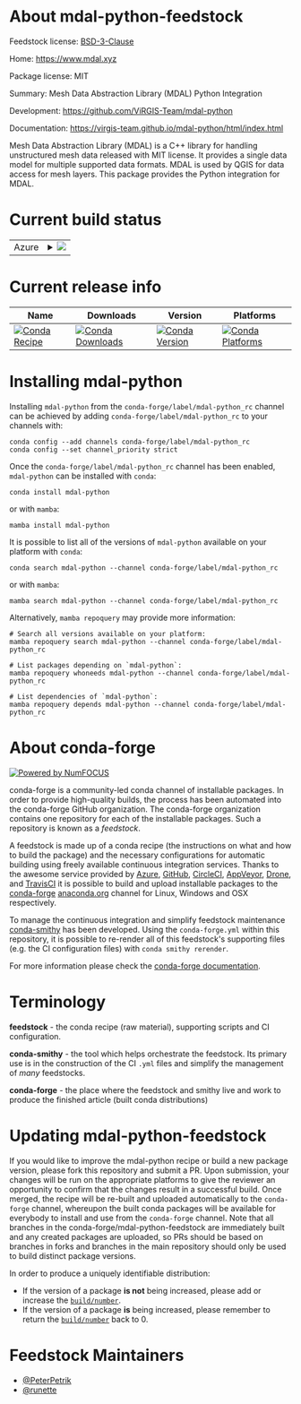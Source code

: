 About mdal-python-feedstock
===========================

Feedstock license: [BSD-3-Clause](https://github.com/conda-forge/mdal-python-feedstock/blob/main/LICENSE.txt)

Home: https://www.mdal.xyz

Package license: MIT

Summary: Mesh Data Abstraction Library (MDAL) Python Integration

Development: https://github.com/ViRGIS-Team/mdal-python

Documentation: https://virgis-team.github.io/mdal-python/html/index.html

Mesh Data Abstraction Library (MDAL) is a C++ library for handling
unstructured mesh data released with MIT license. It provides a single
data model for multiple supported data formats. MDAL is used by QGIS
for data access for mesh layers. This package provides the Python
integration for MDAL.


Current build status
====================


<table>
    
  <tr>
    <td>Azure</td>
    <td>
      <details>
        <summary>
          <a href="https://dev.azure.com/conda-forge/feedstock-builds/_build/latest?definitionId=12902&branchName=main">
            <img src="https://dev.azure.com/conda-forge/feedstock-builds/_apis/build/status/mdal-python-feedstock?branchName=main">
          </a>
        </summary>
        <table>
          <thead><tr><th>Variant</th><th>Status</th></tr></thead>
          <tbody><tr>
              <td>linux_64_numpy1.22python3.10.____cpython</td>
              <td>
                <a href="https://dev.azure.com/conda-forge/feedstock-builds/_build/latest?definitionId=12902&branchName=main">
                  <img src="https://dev.azure.com/conda-forge/feedstock-builds/_apis/build/status/mdal-python-feedstock?branchName=main&jobName=linux&configuration=linux%20linux_64_numpy1.22python3.10.____cpython" alt="variant">
                </a>
              </td>
            </tr><tr>
              <td>linux_64_numpy1.22python3.8.____cpython</td>
              <td>
                <a href="https://dev.azure.com/conda-forge/feedstock-builds/_build/latest?definitionId=12902&branchName=main">
                  <img src="https://dev.azure.com/conda-forge/feedstock-builds/_apis/build/status/mdal-python-feedstock?branchName=main&jobName=linux&configuration=linux%20linux_64_numpy1.22python3.8.____cpython" alt="variant">
                </a>
              </td>
            </tr><tr>
              <td>linux_64_numpy1.22python3.9.____cpython</td>
              <td>
                <a href="https://dev.azure.com/conda-forge/feedstock-builds/_build/latest?definitionId=12902&branchName=main">
                  <img src="https://dev.azure.com/conda-forge/feedstock-builds/_apis/build/status/mdal-python-feedstock?branchName=main&jobName=linux&configuration=linux%20linux_64_numpy1.22python3.9.____cpython" alt="variant">
                </a>
              </td>
            </tr><tr>
              <td>linux_64_numpy1.23python3.11.____cpython</td>
              <td>
                <a href="https://dev.azure.com/conda-forge/feedstock-builds/_build/latest?definitionId=12902&branchName=main">
                  <img src="https://dev.azure.com/conda-forge/feedstock-builds/_apis/build/status/mdal-python-feedstock?branchName=main&jobName=linux&configuration=linux%20linux_64_numpy1.23python3.11.____cpython" alt="variant">
                </a>
              </td>
            </tr><tr>
              <td>linux_64_numpy1.26python3.12.____cpython</td>
              <td>
                <a href="https://dev.azure.com/conda-forge/feedstock-builds/_build/latest?definitionId=12902&branchName=main">
                  <img src="https://dev.azure.com/conda-forge/feedstock-builds/_apis/build/status/mdal-python-feedstock?branchName=main&jobName=linux&configuration=linux%20linux_64_numpy1.26python3.12.____cpython" alt="variant">
                </a>
              </td>
            </tr><tr>
              <td>osx_64_numpy1.22python3.10.____cpython</td>
              <td>
                <a href="https://dev.azure.com/conda-forge/feedstock-builds/_build/latest?definitionId=12902&branchName=main">
                  <img src="https://dev.azure.com/conda-forge/feedstock-builds/_apis/build/status/mdal-python-feedstock?branchName=main&jobName=osx&configuration=osx%20osx_64_numpy1.22python3.10.____cpython" alt="variant">
                </a>
              </td>
            </tr><tr>
              <td>osx_64_numpy1.22python3.8.____cpython</td>
              <td>
                <a href="https://dev.azure.com/conda-forge/feedstock-builds/_build/latest?definitionId=12902&branchName=main">
                  <img src="https://dev.azure.com/conda-forge/feedstock-builds/_apis/build/status/mdal-python-feedstock?branchName=main&jobName=osx&configuration=osx%20osx_64_numpy1.22python3.8.____cpython" alt="variant">
                </a>
              </td>
            </tr><tr>
              <td>osx_64_numpy1.22python3.9.____cpython</td>
              <td>
                <a href="https://dev.azure.com/conda-forge/feedstock-builds/_build/latest?definitionId=12902&branchName=main">
                  <img src="https://dev.azure.com/conda-forge/feedstock-builds/_apis/build/status/mdal-python-feedstock?branchName=main&jobName=osx&configuration=osx%20osx_64_numpy1.22python3.9.____cpython" alt="variant">
                </a>
              </td>
            </tr><tr>
              <td>osx_64_numpy1.23python3.11.____cpython</td>
              <td>
                <a href="https://dev.azure.com/conda-forge/feedstock-builds/_build/latest?definitionId=12902&branchName=main">
                  <img src="https://dev.azure.com/conda-forge/feedstock-builds/_apis/build/status/mdal-python-feedstock?branchName=main&jobName=osx&configuration=osx%20osx_64_numpy1.23python3.11.____cpython" alt="variant">
                </a>
              </td>
            </tr><tr>
              <td>osx_64_numpy1.26python3.12.____cpython</td>
              <td>
                <a href="https://dev.azure.com/conda-forge/feedstock-builds/_build/latest?definitionId=12902&branchName=main">
                  <img src="https://dev.azure.com/conda-forge/feedstock-builds/_apis/build/status/mdal-python-feedstock?branchName=main&jobName=osx&configuration=osx%20osx_64_numpy1.26python3.12.____cpython" alt="variant">
                </a>
              </td>
            </tr><tr>
              <td>win_64_numpy1.22python3.10.____cpython</td>
              <td>
                <a href="https://dev.azure.com/conda-forge/feedstock-builds/_build/latest?definitionId=12902&branchName=main">
                  <img src="https://dev.azure.com/conda-forge/feedstock-builds/_apis/build/status/mdal-python-feedstock?branchName=main&jobName=win&configuration=win%20win_64_numpy1.22python3.10.____cpython" alt="variant">
                </a>
              </td>
            </tr><tr>
              <td>win_64_numpy1.22python3.8.____cpython</td>
              <td>
                <a href="https://dev.azure.com/conda-forge/feedstock-builds/_build/latest?definitionId=12902&branchName=main">
                  <img src="https://dev.azure.com/conda-forge/feedstock-builds/_apis/build/status/mdal-python-feedstock?branchName=main&jobName=win&configuration=win%20win_64_numpy1.22python3.8.____cpython" alt="variant">
                </a>
              </td>
            </tr><tr>
              <td>win_64_numpy1.22python3.9.____cpython</td>
              <td>
                <a href="https://dev.azure.com/conda-forge/feedstock-builds/_build/latest?definitionId=12902&branchName=main">
                  <img src="https://dev.azure.com/conda-forge/feedstock-builds/_apis/build/status/mdal-python-feedstock?branchName=main&jobName=win&configuration=win%20win_64_numpy1.22python3.9.____cpython" alt="variant">
                </a>
              </td>
            </tr><tr>
              <td>win_64_numpy1.23python3.11.____cpython</td>
              <td>
                <a href="https://dev.azure.com/conda-forge/feedstock-builds/_build/latest?definitionId=12902&branchName=main">
                  <img src="https://dev.azure.com/conda-forge/feedstock-builds/_apis/build/status/mdal-python-feedstock?branchName=main&jobName=win&configuration=win%20win_64_numpy1.23python3.11.____cpython" alt="variant">
                </a>
              </td>
            </tr><tr>
              <td>win_64_numpy1.26python3.12.____cpython</td>
              <td>
                <a href="https://dev.azure.com/conda-forge/feedstock-builds/_build/latest?definitionId=12902&branchName=main">
                  <img src="https://dev.azure.com/conda-forge/feedstock-builds/_apis/build/status/mdal-python-feedstock?branchName=main&jobName=win&configuration=win%20win_64_numpy1.26python3.12.____cpython" alt="variant">
                </a>
              </td>
            </tr>
          </tbody>
        </table>
      </details>
    </td>
  </tr>
</table>

Current release info
====================

| Name | Downloads | Version | Platforms |
| --- | --- | --- | --- |
| [![Conda Recipe](https://img.shields.io/badge/recipe-mdal--python-green.svg)](https://anaconda.org/conda-forge/mdal-python) | [![Conda Downloads](https://img.shields.io/conda/dn/conda-forge/mdal-python.svg)](https://anaconda.org/conda-forge/mdal-python) | [![Conda Version](https://img.shields.io/conda/vn/conda-forge/mdal-python.svg)](https://anaconda.org/conda-forge/mdal-python) | [![Conda Platforms](https://img.shields.io/conda/pn/conda-forge/mdal-python.svg)](https://anaconda.org/conda-forge/mdal-python) |

Installing mdal-python
======================

Installing `mdal-python` from the `conda-forge/label/mdal-python_rc` channel can be achieved by adding `conda-forge/label/mdal-python_rc` to your channels with:

```
conda config --add channels conda-forge/label/mdal-python_rc
conda config --set channel_priority strict
```

Once the `conda-forge/label/mdal-python_rc` channel has been enabled, `mdal-python` can be installed with `conda`:

```
conda install mdal-python
```

or with `mamba`:

```
mamba install mdal-python
```

It is possible to list all of the versions of `mdal-python` available on your platform with `conda`:

```
conda search mdal-python --channel conda-forge/label/mdal-python_rc
```

or with `mamba`:

```
mamba search mdal-python --channel conda-forge/label/mdal-python_rc
```

Alternatively, `mamba repoquery` may provide more information:

```
# Search all versions available on your platform:
mamba repoquery search mdal-python --channel conda-forge/label/mdal-python_rc

# List packages depending on `mdal-python`:
mamba repoquery whoneeds mdal-python --channel conda-forge/label/mdal-python_rc

# List dependencies of `mdal-python`:
mamba repoquery depends mdal-python --channel conda-forge/label/mdal-python_rc
```


About conda-forge
=================

[![Powered by
NumFOCUS](https://img.shields.io/badge/powered%20by-NumFOCUS-orange.svg?style=flat&colorA=E1523D&colorB=007D8A)](https://numfocus.org)

conda-forge is a community-led conda channel of installable packages.
In order to provide high-quality builds, the process has been automated into the
conda-forge GitHub organization. The conda-forge organization contains one repository
for each of the installable packages. Such a repository is known as a *feedstock*.

A feedstock is made up of a conda recipe (the instructions on what and how to build
the package) and the necessary configurations for automatic building using freely
available continuous integration services. Thanks to the awesome service provided by
[Azure](https://azure.microsoft.com/en-us/services/devops/), [GitHub](https://github.com/),
[CircleCI](https://circleci.com/), [AppVeyor](https://www.appveyor.com/),
[Drone](https://cloud.drone.io/welcome), and [TravisCI](https://travis-ci.com/)
it is possible to build and upload installable packages to the
[conda-forge](https://anaconda.org/conda-forge) [anaconda.org](https://anaconda.org/)
channel for Linux, Windows and OSX respectively.

To manage the continuous integration and simplify feedstock maintenance
[conda-smithy](https://github.com/conda-forge/conda-smithy) has been developed.
Using the ``conda-forge.yml`` within this repository, it is possible to re-render all of
this feedstock's supporting files (e.g. the CI configuration files) with ``conda smithy rerender``.

For more information please check the [conda-forge documentation](https://conda-forge.org/docs/).

Terminology
===========

**feedstock** - the conda recipe (raw material), supporting scripts and CI configuration.

**conda-smithy** - the tool which helps orchestrate the feedstock.
                   Its primary use is in the construction of the CI ``.yml`` files
                   and simplify the management of *many* feedstocks.

**conda-forge** - the place where the feedstock and smithy live and work to
                  produce the finished article (built conda distributions)


Updating mdal-python-feedstock
==============================

If you would like to improve the mdal-python recipe or build a new
package version, please fork this repository and submit a PR. Upon submission,
your changes will be run on the appropriate platforms to give the reviewer an
opportunity to confirm that the changes result in a successful build. Once
merged, the recipe will be re-built and uploaded automatically to the
`conda-forge` channel, whereupon the built conda packages will be available for
everybody to install and use from the `conda-forge` channel.
Note that all branches in the conda-forge/mdal-python-feedstock are
immediately built and any created packages are uploaded, so PRs should be based
on branches in forks and branches in the main repository should only be used to
build distinct package versions.

In order to produce a uniquely identifiable distribution:
 * If the version of a package **is not** being increased, please add or increase
   the [``build/number``](https://docs.conda.io/projects/conda-build/en/latest/resources/define-metadata.html#build-number-and-string).
 * If the version of a package **is** being increased, please remember to return
   the [``build/number``](https://docs.conda.io/projects/conda-build/en/latest/resources/define-metadata.html#build-number-and-string)
   back to 0.

Feedstock Maintainers
=====================

* [@PeterPetrik](https://github.com/PeterPetrik/)
* [@runette](https://github.com/runette/)

